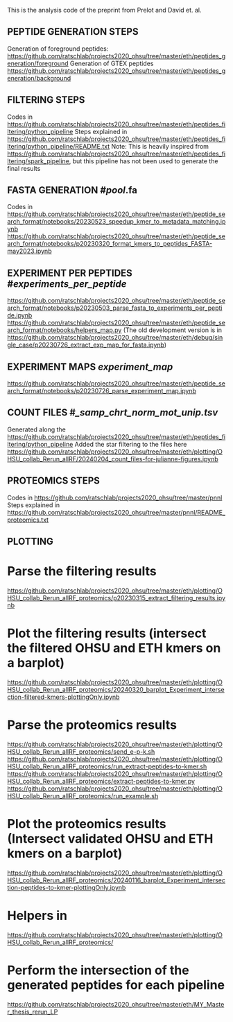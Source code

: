 This is the analysis code of the preprint from Prelot and David et. al.

## PEPTIDE GENERATION STEPS
Generation of foreground peptides: 
https://github.com/ratschlab/projects2020_ohsu/tree/master/eth/peptides_generation/foreground
Generation of GTEX peptides
https://github.com/ratschlab/projects2020_ohsu/tree/master/eth/peptides_generation/background

## FILTERING STEPS 
Codes in https://github.com/ratschlab/projects2020_ohsu/tree/master/eth/peptides_filtering/python_pipeline 
Steps explained in https://github.com/ratschlab/projects2020_ohsu/tree/master/eth/peptides_filtering/python_pipeline/README.txt
Note: This is heavily inspired from https://github.com/ratschlab/projects2020_ohsu/tree/master/eth/peptides_filtering/spark_pipeline, but this pipeline has not been used to generate the final results

## FASTA GENERATION #*pool*.fa
Codes in
https://github.com/ratschlab/projects2020_ohsu/tree/master/eth/peptide_search_format/notebooks/20230523_speedup_kmer_to_metadata_matching.ipynb
https://github.com/ratschlab/projects2020_ohsu/tree/master/eth/peptide_search_format/notebooks/p20230320_format_kmers_to_peptides_FASTA-may2023.ipynb

## EXPERIMENT PER PEPTIDES #*experiments_per_peptide*
https://github.com/ratschlab/projects2020_ohsu/tree/master/eth/peptide_search_format/notebooks/p20230503_parse_fasta_to_experiments_per_peptide.ipynb
https://github.com/ratschlab/projects2020_ohsu/tree/master/eth/peptide_search_format/notebooks/helpers_map.py
(The old development version is in
https://github.com/ratschlab/projects2020_ohsu/tree/master/eth/debug/single_case/p20230726_extract_exp_map_for_fasta.ipynb)

## EXPERIMENT MAPS *experiment_map*
https://github.com/ratschlab/projects2020_ohsu/tree/master/eth/peptide_search_format/notebooks/p20230726_parse_experiment_map.ipynb

## COUNT FILES #*_samp_chrt_norm_mot_unip.tsv*
Generated along the
https://github.com/ratschlab/projects2020_ohsu/tree/master/eth/peptides_filtering/python_pipeline
Added the star filtering to the files here
https://github.com/ratschlab/projects2020_ohsu/tree/master/eth/plotting/OHSU_collab_Rerun_allRF/20240204_count_files-for-julianne-figures.ipynb

## PROTEOMICS STEPS 
Codes in https://github.com/ratschlab/projects2020_ohsu/tree/master/pnnl
Steps explained in https://github.com/ratschlab/projects2020_ohsu/tree/master/pnnl/README_proteomics.txt

## PLOTTING

# Parse the filtering results
https://github.com/ratschlab/projects2020_ohsu/tree/master/eth/plotting/OHSU_collab_Rerun_allRF_proteomics/p20230315_extract_filtering_results.ipynb
# Plot the filtering results (intersect the filtered OHSU and ETH kmers on a barplot)
https://github.com/ratschlab/projects2020_ohsu/tree/master/eth/plotting/OHSU_collab_Rerun_allRF_proteomics/20240320_barplot_Experiment_intersection-filtered-kmers-plottingOnly.ipynb

# Parse the proteomics results
https://github.com/ratschlab/projects2020_ohsu/tree/master/eth/plotting/OHSU_collab_Rerun_allRF_proteomics/send_e-p-k.sh
https://github.com/ratschlab/projects2020_ohsu/tree/master/eth/plotting/OHSU_collab_Rerun_allRF_proteomics/run_extract-peptides-to-kmer.sh
https://github.com/ratschlab/projects2020_ohsu/tree/master/eth/plotting/OHSU_collab_Rerun_allRF_proteomics/extract-peptides-to-kmer.py
https://github.com/ratschlab/projects2020_ohsu/tree/master/eth/plotting/OHSU_collab_Rerun_allRF_proteomics/run_example.sh

# Plot the proteomics results (Intersect validated OHSU and ETH kmers on a barplot)
https://github.com/ratschlab/projects2020_ohsu/tree/master/eth/plotting/OHSU_collab_Rerun_allRF_proteomics/20240116_barplot_Experiment_intersection-peptides-to-kmer-plottingOnly.ipynb

# Helpers in 
https://github.com/ratschlab/projects2020_ohsu/tree/master/eth/plotting/OHSU_collab_Rerun_allRF_proteomics/

# Perform the intersection of the generated peptides for each pipeline 
https://github.com/ratschlab/projects2020_ohsu/tree/master/eth/MY_Master_thesis_rerun_LP

